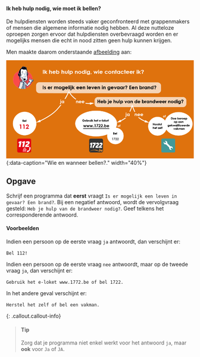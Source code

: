 #### Ik heb hulp nodig, wie moet ik bellen?

De hulpdiensten worden steeds vaker geconfronteerd met grappenmakers of mensen die algemene informatie nodig hebben. Al deze nutteloze oproepen zorgen ervoor dat hulpdiensten overbevraagd worden en er mogelijks mensen die echt in nood zitten geen hulp kunnen krijgen.

Men maakte daarom onderstaande <a href="https://112.be/nl/wie-en-wanneer-bellen" target="_blank">afbeelding</a> aan:

![Wie en wanneer bellen?.](media/112.png "Wie en wanneer bellen?."){:data-caption="Wie en wanneer bellen?." width="40%"}

## Opgave
Schrijf een programma dat **eerst** vraagt `Is er mogelijk een leven in gevaar? Een brand?`. Bij een negatief antwoord, wordt de vervolgvraag gesteld: `Heb je hulp van de brandweer nodig?`. Geef telkens het corresponderende antwoord.

#### Voorbeelden
Indien een persoon op de eerste vraag `ja` antwoordt, dan verschijnt er:
```
Bel 112!
```

Indien een persoon op de eerste vraag `nee` antwoordt, maar op de tweede vraag `ja`, dan verschijnt er:
```
Gebruik het e-loket www.1772.be of bel 1722.
```

In het andere geval verschijnt er:
```
Herstel het zelf of bel een vakman.
```

{: .callout.callout-info}
>#### Tip
> Zorg dat je programma niet enkel werkt voor het antwoord `ja`, maar **ook** voor `Ja` of `JA`. 